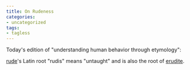 ```yaml
---
title: On Rudeness
categories:
- uncategorized
tags:
- tagless
---
```


Today's edition of "understanding human behavior through etymology":

[rude][1]'s Latin root "rudis" means "untaught" and is also the root of [erudite][2].

   [1]: http://www.answers.com/rude
   [2]: http://www.answers.com/erudite

